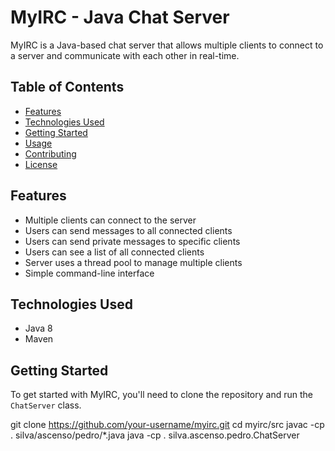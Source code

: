 # MyIRC - Java Chat Server

MyIRC is a Java-based chat server that allows multiple clients to connect to a server and communicate with each other in real-time. 

## Table of Contents

- [Features](#features)
- [Technologies Used](#technologies-used)
- [Getting Started](#getting-started)
- [Usage](#usage)
- [Contributing](#contributing)
- [License](#license)

## Features

- Multiple clients can connect to the server
- Users can send messages to all connected clients
- Users can send private messages to specific clients
- Users can see a list of all connected clients
- Server uses a thread pool to manage multiple clients
- Simple command-line interface

## Technologies Used

- Java 8
- Maven

## Getting Started

To get started with MyIRC, you'll need to clone the repository and run the `ChatServer` class. 

git clone https://github.com/your-username/myirc.git
cd myirc/src
javac -cp . silva/ascenso/pedro/*.java
java -cp . silva.ascenso.pedro.ChatServer
